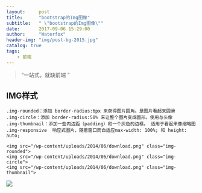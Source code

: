 ```yaml
---
layout:     post
title:      "bootstrap的Img图像"
subtitle:   " \"bootstrap的Img图像\""
date:       2017-09-06 15:29:00
author:     "Waterfox"
header-img: "img/post-bg-2015.jpg"
catalog: true
tags:
    - 前端
---
```


> “一站式，就缺前端 ”

## IMG样式
```
.img-rounded：添加 border-radius:6px 来获得图片圆角。是图片看起来圆滑
.img-circle：添加 border-radius:50% 来让整个图片变成圆形。使用与头像
.img-thumbnail：添加一些内边距（padding）和一个灰色的边框。 适用于看起来像缩略图
.img-responsive  响应式图片，随着窗口而自适应max-width: 100%; 和 height: auto; 
```

```
<img src="/wp-content/uploads/2014/06/download.png" class="img-rounded">
<img src="/wp-content/uploads/2014/06/download.png" class="img-circle">
<img src="/wp-content/uploads/2014/06/download.png" class="img-thumbnail">
```
![](http://www.runoob.com/wp-content/uploads/2014/06/image_demo.jpg)